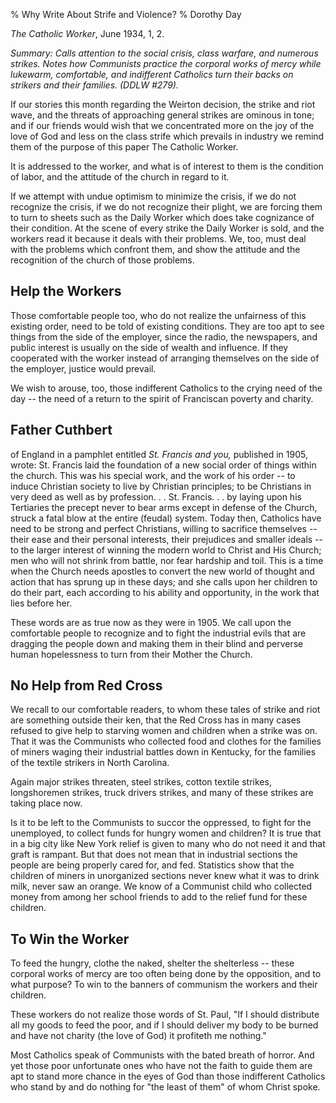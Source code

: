% Why Write About Strife and Violence?
% Dorothy Day

*The Catholic Worker*, June 1934, 1, 2.

*Summary: Calls attention to the social crisis, class warfare, and
numerous strikes. Notes how Communists practice the corporal works of
mercy while lukewarm, comfortable, and indifferent Catholics turn their
backs on strikers and their families. (DDLW \#279).*

If our stories this month regarding the Weirton decision, the strike and
riot wave, and the threats of approaching general strikes are ominous in
tone; and if our friends would wish that we concentrated more on the joy
of the love of God and less on the class strife which prevails in
industry we remind them of the purpose of this paper The Catholic
Worker.

It is addressed to the worker, and what is of interest to them is the
condition of labor, and the attitude of the church in regard to it.

If we attempt with undue optimism to minimize the crisis, if we do not
recognize the crisis, if we do not recognize their plight, we are
forcing them to turn to sheets such as the Daily Worker which does take
cognizance of their condition. At the scene of every strike the Daily
Worker is sold, and the workers read it because it deals with their
problems. We, too, must deal with the problems which confront them, and
show the attitude and the recognition of the church of those problems.

Help the Workers
----------------

Those comfortable people too, who do not realize the unfairness of this
existing order, need to be told of existing conditions. They are too apt
to see things from the side of the employer, since the radio, the
newspapers, and public interest is usually on the side of wealth and
influence. If they cooperated with the worker instead of arranging
themselves on the side of the employer, justice would prevail.

We wish to arouse, too, those indifferent Catholics to the crying need
of the day -- the need of a return to the spirit of Franciscan poverty
and charity.

Father Cuthbert
---------------

of England in a pamphlet entitled *St. Francis and you,* published in
1905, wrote: St. Francis laid the foundation of a new social order of
things within the church. This was his special work, and the work of his
order -- to induce Christian society to live by Christian principles; to
be Christians in very deed as well as by profession. . . St. Francis. .
. by laying upon his Tertiaries the precept never to bear arms except in
defense of the Church, struck a fatal blow at the entire (feudal)
system. Today then, Catholics have need to be strong and perfect
Christians, willing to sacrifice themselves -- their ease and their
personal interests, their prejudices and smaller ideals -- to the larger
interest of winning the modern world to Christ and His Church; men who
will not shrink from battle, nor fear hardship and toil. This is a time
when the Church needs apostles to convert the new world of thought and
action that has sprung up in these days; and she calls upon her children
to do their part, each according to his ability and opportunity, in the
work that lies before her.

These words are as true now as they were in 1905. We call upon the
comfortable people to recognize and to fight the industrial evils that
are dragging the people down and making them in their blind and perverse
human hopelessness to turn from their Mother the Church.

No Help from Red Cross
----------------------

We recall to our comfortable readers, to whom these tales of strike and
riot are something outside their ken, that the Red Cross has in many
cases refused to give help to starving women and children when a strike
was on. That it was the Communists who collected food and clothes for
the families of miners waging their industrial battles down in Kentucky,
for the families of the textile strikers in North Carolina.

Again major strikes threaten, steel strikes, cotton textile strikes,
longshoremen strikes, truck drivers strikes, and many of these strikes
are taking place now.

Is it to be left to the Communists to succor the oppressed, to fight for
the unemployed, to collect funds for hungry women and children? It is
true that in a big city like New York relief is given to many who do not
need it and that graft is rampant. But that does not mean that in
industrial sections the people are being properly cared for, and fed.
Statistics show that the children of miners in unorganized sections
never knew what it was to drink milk, never saw an orange. We know of a
Communist child who collected money from among her school friends to add
to the relief fund for these children.

To Win the Worker
-----------------

To feed the hungry, clothe the naked, shelter the shelterless -- these
corporal works of mercy are too often being done by the opposition, and
to what purpose? To win to the banners of communism the workers and
their children.

These workers do not realize those words of St. Paul, "If I should
distribute all my goods to feed the poor, and if I should deliver my
body to be burned and have not charity (the love of God) it profiteth me
nothing."

Most Catholics speak of Communists with the bated breath of horror. And
yet those poor unfortunate ones who have not the faith to guide them are
apt to stand more chance in the eyes of God than those indifferent
Catholics who stand by and do nothing for "the least of them" of whom
Christ spoke.
